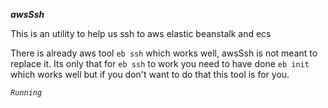 **_awsSsh_**

This is an utility to help us ssh to aws elastic beanstalk and 
ecs 

There is already aws tool `eb ssh` which works well, awsSsh is not meant
to replace it. Its only that for `eb ssh` to work you need to have done 
`eb init` which works well but if you don't want to do that this tool is for you.


*`Running`*

